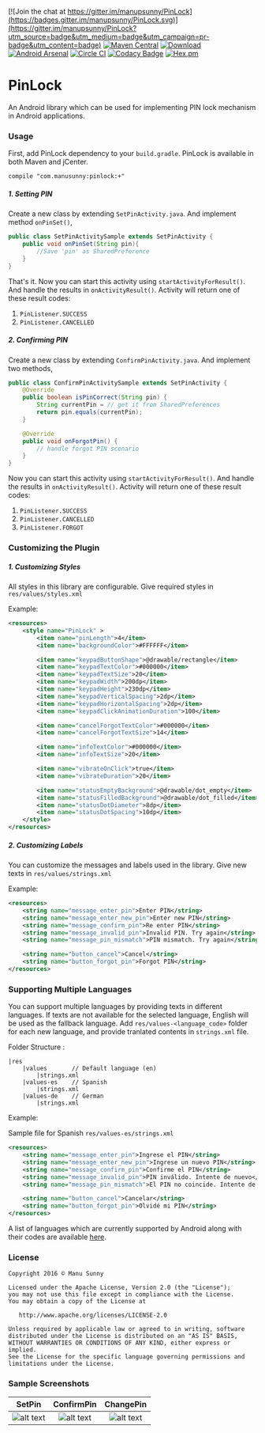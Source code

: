 [![Join the chat at https://gitter.im/manupsunny/PinLock](https://badges.gitter.im/manupsunny/PinLock.svg)](https://gitter.im/manupsunny/PinLock?utm_source=badge&utm_medium=badge&utm_campaign=pr-badge&utm_content=badge)
[![Maven Central](https://img.shields.io/maven-central/v/com.manusunny/pinlock.svg)](http://search.maven.org/#search%7Cga%7C1%7Ca%3A%22pinlock%22)
[![Download](https://api.bintray.com/packages/manupsunny/maven/PinLock/images/download.svg)](https://bintray.com/manupsunny/maven/PinLock/_latestVersion)
[![Android Arsenal](https://img.shields.io/badge/Android%20Arsenal-PinLock-orange.svg?style=flat)](http://android-arsenal.com/details/1/2824)
[![Circle CI](https://circleci.com/gh/manupsunny/PinLock.svg?style=shield&circle-token=851fc23d68f8848cd06350b82a8391b94b65c337)](https://circleci.com/gh/manupsunny/PinLock)
[![Codacy Badge](https://api.codacy.com/project/badge/grade/9889b3e5a1894ed8bdda28b078155807)](https://www.codacy.com/app/manupsunny/PinLock)
[![Hex.pm](https://img.shields.io/hexpm/l/plug.svg)](http://www.apache.org/licenses/LICENSE-2.0)

# PinLock

An Android library which can be used for implementing PIN lock mechanism in Android applications.

### Usage

First, add PinLock dependency to your `build.gradle`. PinLock is available in both Maven and jCenter.
```
compile "com.manusunny:pinlock:+"
```

##### 1. Setting PIN

Create a new class by extending `SetPinActivity.java`. And implement method `onPinSet()`,
```java
public class SetPinActivitySample extends SetPinActivity {
    public void onPinSet(String pin){
        //Save 'pin' as SharedPreference
    }
}
```

That's it. Now you can start this activity using `startActivityForResult()`. And handle the results in `onActivityResult()`.
Activity will return one of these result codes:
1. `PinListener.SUCCESS`
2. `PinListener.CANCELLED`

##### 2. Confirming PIN

Create a new class by extending `ConfirmPinActivity.java`. And implement two methods,
```java
public class ConfirmPinActivitySample extends SetPinActivity {
    @Override
    public boolean isPinCorrect(String pin) {
        String currentPin = // get it from SharedPreferences
        return pin.equals(currentPin);
    }

    @Override
    public void onForgotPin() {
        // handle forgot PIN scenario
    }
}
```

Now you can start this activity using `startActivityForResult()`. And handle the results in `onActivityResult()`.
Activity will return one of these result codes:
1. `PinListener.SUCCESS`
2. `PinListener.CANCELLED`
3. `PinListener.FORGOT`

### Customizing the Plugin

##### 1. Customizing Styles

All styles in this library are configurable. Give required styles in `res/values/styles.xml`

Example:
```xml
<resources>
    <style name="PinLock" >
        <item name="pinLength">4</item>
        <item name="backgroundColor">#FFFFFF</item>

        <item name="keypadButtonShape">@drawable/rectangle</item>
        <item name="keypadTextColor">#000000</item>
        <item name="keypadTextSize">20</item>
        <item name="keypadWidth">200dp</item>
        <item name="keypadHeight">230dp</item>
        <item name="keypadVerticalSpacing">2dp</item>
        <item name="keypadHorizontalSpacing">2dp</item>
        <item name="keypadClickAnimationDuration">100</item>

        <item name="cancelForgotTextColor">#000000</item>
        <item name="cancelForgotTextSize">14</item>

        <item name="infoTextColor">#000000</item>
        <item name="infoTextSize">20</item>

        <item name="vibrateOnClick">true</item>
        <item name="vibrateDuration">20</item>

        <item name="statusEmptyBackground">@drawable/dot_empty</item>
        <item name="statusFilledBackground">@drawable/dot_filled</item>
        <item name="statusDotDiameter">8dp</item>
        <item name="statusDotSpacing">10dp</item>
    </style>
</resources>
```

##### 2. Customizing Labels

You can customize the messages and labels used in the library. Give new texts in `res/values/strings.xml`

Example:
```xml
<resources>
    <string name="message_enter_pin">Enter PIN</string>
    <string name="message_enter_new_pin">Enter new PIN</string>
    <string name="message_confirm_pin">Re enter PIN</string>
    <string name="message_invalid_pin">Invalid PIN. Try again</string>
    <string name="message_pin_mismatch">PIN mismatch. Try again</string>

    <string name="button_cancel">Cancel</string>
    <string name="button_forgot_pin">Forgot PIN</string>
</resources>
```

### Supporting Multiple Languages

You can support multiple languages by providing texts in different languages. If texts are not available for the selected language, English will be used as the fallback language. Add `res/values-<language_code>` folder for each new language, and provide tranlated contents in `strings.xml` file.

Folder Structure :

    |res
        |values       // Default language (en)
            |strings.xml
        |values-es    // Spanish
            |strings.xml
        |values-de    // German
            |strings.xml
            
Example: 

Sample file for Spanish `res/values-es/strings.xml`
```xml
<resources>
    <string name="message_enter_pin">Ingrese el PIN</string>
    <string name="message_enter_new_pin">Ingrese un nuevo PIN</string>
    <string name="message_confirm_pin">Confirme el PIN</string>
    <string name="message_invalid_pin">PIN inválido. Intente de nuevo</string>
    <string name="message_pin_mismatch">El PIN no coincide. Intente de nuevo</string>

    <string name="button_cancel">Cancelar</string>
    <string name="button_forgot_pin">Olvidé mi PIN</string>
</resources>
```

A list of languages which are currently supported by Android along with their codes are available [here](https://github.com/manupsunny/PinLock/blob/master/LangCodes.md).

### License

    Copyright 2016 © Manu Sunny

    Licensed under the Apache License, Version 2.0 (the "License");
    you may not use this file except in compliance with the License.
    You may obtain a copy of the License at

       http://www.apache.org/licenses/LICENSE-2.0

    Unless required by applicable law or agreed to in writing, software
    distributed under the License is distributed on an "AS IS" BASIS,
    WITHOUT WARRANTIES OR CONDITIONS OF ANY KIND, either express or implied.
    See the License for the specific language governing permissions and
    limitations under the License.

### Sample Screenshots

| SetPin | ConfirmPin | ChangePin |
| :----: | :--------: | :--------:|
| ![alt text](https://github.com/manupsunny/PinLock/blob/master/images/PinSet.gif "PinSet") | ![alt text](https://github.com/manupsunny/PinLock/blob/master/images/PinConfirm.gif "PinSet") | ![alt text](https://github.com/manupsunny/PinLock/blob/master/images/PinChange.gif "PinSet") |
